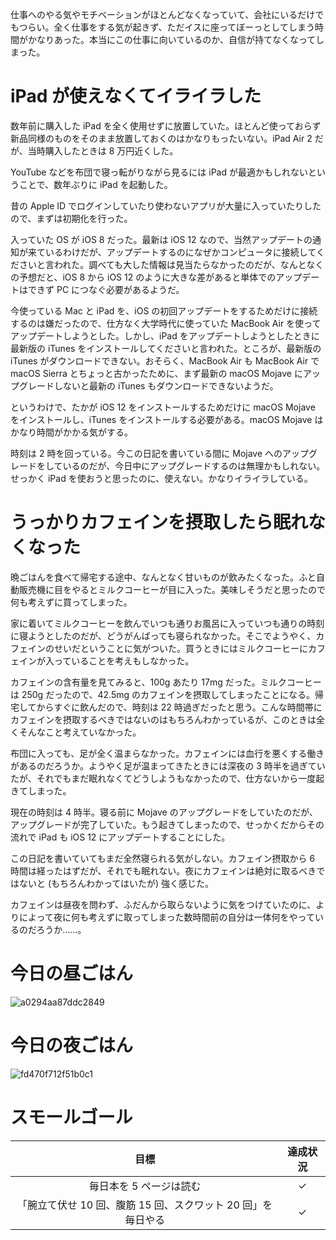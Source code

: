 仕事へのやる気やモチベーションがほとんどなくなっていて、会社にいるだけでもつらい。全く仕事をする気が起きず、ただイスに座ってぼーっとしてしまう時間がかなりあった。本当にこの仕事に向いているのか、自信が持てなくなってしまった。

# iPad が使えなくてイライラした
数年前に購入した iPad を全く使用せずに放置していた。ほとんど使っておらず新品同様のものをそのまま放置しておくのはかなりもったいない。iPad Air 2 だが、当時購入したときは 8 万円近くした。

YouTube などを布団で寝っ転がりながら見るには iPad が最適かもしれないということで、数年ぶりに iPad を起動した。

昔の Apple ID でログインしていたり使わないアプリが大量に入っていたりしたので、まずは初期化を行った。

入っていた OS が iOS 8 だった。最新は iOS 12 なので、当然アップデートの通知が来ているわけだが、アップデートするのになぜかコンピュータに接続してくださいと言われた。調べても大した情報は見当たらなかったのだが、なんとなくの予想だと、iOS 8 から iOS 12 のように大きな差があると単体でのアップデートはできず PC につなぐ必要があるようだ。

今使っている Mac と iPad を、iOS の初回アップデートをするためだけに接続するのは嫌だったので、仕方なく大学時代に使っていた MacBook Air を使ってアップデートしようとした。しかし、iPad をアップデートしようとしたときに最新版の iTunes をインストールしてくださいと言われた。ところが、最新版の iTunes がダウンロードできない。おそらく、MacBook Air も MacBook Air で macOS Sierra とちょっと古かったために、まず最新の macOS Mojave にアップグレードしないと最新の iTunes もダウンロードできないようだ。

というわけで、たかが iOS 12 をインストールするためだけに macOS Mojave をインストールし、iTunes をインストールする必要がある。macOS Mojave はかなり時間がかかる気がする。

時刻は 2 時を回っている。今この日記を書いている間に Mojave へのアップグレードをしているのだが、今日中にアップグレードするのは無理かもしれない。せっかく iPad を使おうと思ったのに、使えない。かなりイライラしている。

# うっかりカフェインを摂取したら眠れなくなった
晩ごはんを食べて帰宅する途中、なんとなく甘いものが飲みたくなった。ふと自動販売機に目をやるとミルクコーヒーが目に入った。美味しそうだと思ったので何も考えずに買ってしまった。

家に着いてミルクコーヒーを飲んでいつも通りお風呂に入っていつも通りの時刻に寝ようとしたのだが、どうがんばっても寝られなかった。そこでようやく、カフェインのせいだということに気がついた。買うときにはミルクコーヒーにカフェインが入っていることを考えもしなかった。

カフェインの含有量を見てみると、100g あたり 17mg だった。ミルクコーヒーは 250g だったので、42.5mg のカフェインを摂取してしまったことになる。帰宅してからすぐに飲んだので、時刻は 22 時過ぎだったと思う。こんな時間帯にカフェインを摂取するべきではないのはもちろんわかっているが、このときは全くそんなこと考えていなかった。

布団に入っても、足が全く温まらなかった。カフェインには血行を悪くする働きがあるのだろうか。ようやく足が温まってきたときには深夜の 3 時半を過ぎていたが、それでもまだ眠れなくてどうしようもなかったので、仕方ないから一度起きてしまった。

現在の時刻は 4 時半。寝る前に Mojave のアップグレードをしていたのだが、アップグレードが完了していた。もう起きてしまったので、せっかくだからその流れで iPad も iOS 12 にアップデートすることにした。

この日記を書いていてもまだ全然寝られる気がしない。カフェイン摂取から 6 時間は経ったはずだが、それでも眠れない。夜にカフェインは絶対に取るべきではないと (もちろんわかってはいたが) 強く感じた。

カフェインは昼夜を問わず、ふだんから取らないように気をつけていたのに、よりによって夜に何も考えずに取ってしまった数時間前の自分は一体何をやっているのだろうか......。

# 今日の昼ごはん
![a0294aa87ddc2849](https://noraworld.github.io/box-bulbasaur/2019/02/a0294aa87ddc2849.jpg)

# 今日の夜ごはん
![fd470f712f51b0c1](https://noraworld.github.io/box-bulbasaur/2019/02/fd470f712f51b0c1.jpg)

# スモールゴール
| 目標 | 達成状況 |
|:---:|:---:|
| 毎日本を 5 ページは読む | ✓ |
| 「腕立て伏せ 10 回、腹筋 15 回、スクワット 20 回」を毎日やる | ✓ |
